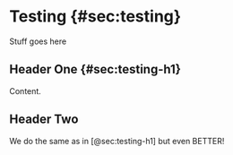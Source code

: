 # Testing {#sec:testing}

Stuff goes here

## Header One {#sec:testing-h1}

Content.

## Header Two

We do the same as in [@sec:testing-h1] but even BETTER!
